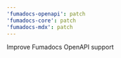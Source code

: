 ```yaml
---
'fumadocs-openapi': patch
'fumadocs-core': patch
'fumadocs-mdx': patch
---
```


Improve Fumadocs OpenAPI support
